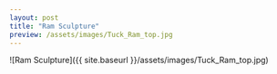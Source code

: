 ```yaml
---
layout: post
title: "Ram Sculpture"
preview: /assets/images/Tuck_Ram_top.jpg
---
```

![Ram Sculpture]({{ site.baseurl }}/assets/images/Tuck_Ram_top.jpg)
